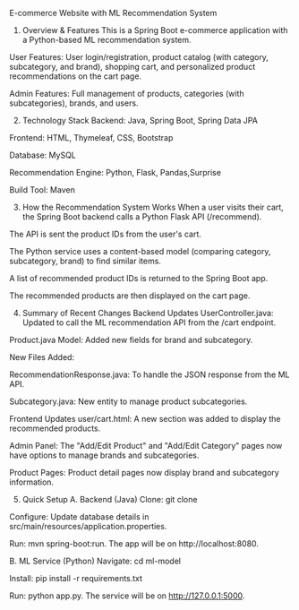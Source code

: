 E-commerce Website with ML Recommendation System
1. Overview & Features
This is a Spring Boot e-commerce application with a Python-based ML recommendation system.

User Features: User login/registration, product catalog (with category, subcategory, and brand), shopping cart, and personalized product recommendations on the cart page.

Admin Features: Full management of products, categories (with subcategories), brands, and users.

2. Technology Stack
Backend: Java, Spring Boot, Spring Data JPA

Frontend: HTML, Thymeleaf, CSS, Bootstrap

Database: MySQL 

Recommendation Engine: Python, Flask, Pandas,Surprise

Build Tool: Maven

3. How the Recommendation System Works
When a user visits their cart, the Spring Boot backend calls a Python Flask API (/recommend).

The API is sent the product IDs from the user's cart.

The Python service uses a content-based model (comparing category, subcategory, brand) to find similar items.

A list of recommended product IDs is returned to the Spring Boot app.

The recommended products are then displayed on the cart page.

4. Summary of Recent Changes
Backend Updates
UserController.java: Updated to call the ML recommendation API from the /cart endpoint.

Product.java Model: Added new fields for brand and subcategory.

New Files Added:

RecommendationResponse.java: To handle the JSON response from the ML API.

Subcategory.java: New entity to manage product subcategories.

Frontend Updates
user/cart.html: A new section was added to display the recommended products.

Admin Panel: The "Add/Edit Product" and "Add/Edit Category" pages now have options to manage brands and subcategories.

Product Pages: Product detail pages now display brand and subcategory information.

5. Quick Setup
A. Backend (Java)
Clone: git clone <your-repo-url>

Configure: Update database details in src/main/resources/application.properties.

Run: mvn spring-boot:run. The app will be on http://localhost:8080.

B. ML Service (Python)
Navigate: cd ml-model

Install: pip install -r requirements.txt

Run: python app.py. The service will be on http://127.0.0.1:5000.
